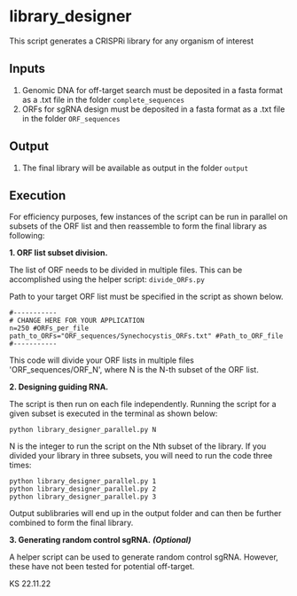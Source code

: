 # library_designer
This script generates a CRISPRi library for any organism of interest


## Inputs

1. Genomic DNA for off-target search must be deposited in a fasta format as a .txt file in the folder `complete_sequences`
2. ORFs for sgRNA design must be deposited in a fasta format as a .txt file in the folder `ORF_sequences`

## Output

1. The final library will be available as output in the folder `output`


## Execution

For efficiency purposes, few instances of the script can be run in parallel on subsets of the ORF list and then reassemble to form the final library as following:

**1. ORF list subset division.**

The list of ORF needs to be divided in multiple files. This can be accomplished using the helper script: `divide_ORFs.py`

Path to your target ORF list must be specified in the script as shown below.

	#-----------
	# CHANGE HERE FOR YOUR APPLICATION
	n=250 #ORFs_per_file 
	path_to_ORFs="ORF_sequences/Synechocystis_ORFs.txt" #Path_to_ORF_file 
	#-----------

This code will divide your ORF lists in multiple files 'ORF_sequences/ORF_N', where N is the N-th subset of the ORF list. 

**2. Designing guiding RNA.**

The script is then run on each file independently. Running the script for a given subset is executed in the terminal as shown below:
```
python library_designer_parallel.py N
```

N is the integer to run the script on the Nth subset of the library. If you divided your library in three subsets, you will need to run the code three times:

```
python library_designer_parallel.py 1
python library_designer_parallel.py 2
python library_designer_parallel.py 3
```

Output sublibraries will end up in the output folder and can then be further combined to form the final library. 

**3. Generating random control sgRNA.** ***(Optional)***

A helper script can be used to generate random control sgRNA. However, these have not been tested for potential off-target. 

KS 22.11.22






